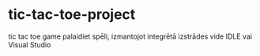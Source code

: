 # tic-tac-toe-project
tic tac toe game 
 palaidiet spēli, izmantojot integrētā izstrādes vide IDLE vai Visual Studio 
